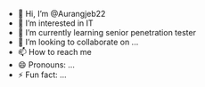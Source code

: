 - 👋 Hi, I’m @Aurangjeb22
- 👀 I’m interested in IT
- 🌱 I’m currently learning senior penetration tester 
- 💞️ I’m looking to collaborate on ...
- 📫 How to reach me 
- 😄 Pronouns: ...
- ⚡ Fun fact: ...

<!---
Aurangjeb22/Aurangjeb22 is a ✨ special ✨ repository because its `README.md` (this file) appears on your GitHub profile.
You can click the Preview link to take a look at your changes.
--->
